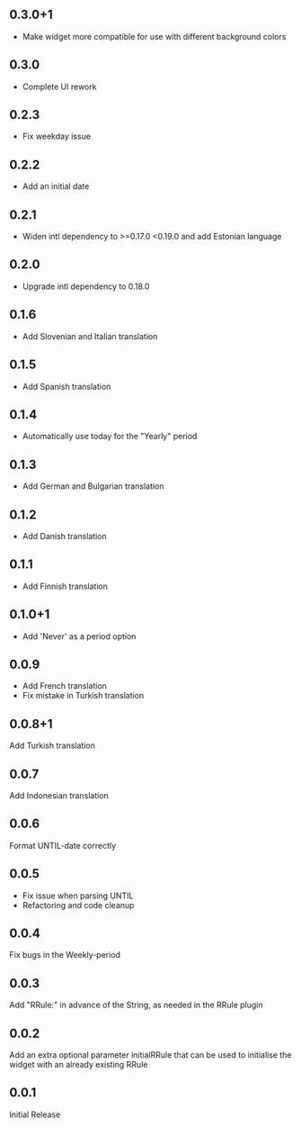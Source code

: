 ## 0.3.0+1

- Make widget more compatible for use with different background colors

## 0.3.0

- Complete UI rework

## 0.2.3

- Fix weekday issue

## 0.2.2

- Add an initial date

## 0.2.1

- Widen intl dependency to >=0.17.0 <0.19.0 and add Estonian language

## 0.2.0

- Upgrade intl dependency to 0.18.0

## 0.1.6

- Add Slovenian and Italian translation

## 0.1.5

- Add Spanish translation

## 0.1.4

- Automatically use today for the "Yearly" period

## 0.1.3

- Add German and Bulgarian translation

## 0.1.2

- Add Danish translation

## 0.1.1

- Add Finnish translation

## 0.1.0+1

- Add 'Never' as a period option

## 0.0.9

- Add French translation
- Fix mistake in Turkish translation

## 0.0.8+1

Add Turkish translation

## 0.0.7

Add Indonesian translation

## 0.0.6

Format UNTIL-date correctly

## 0.0.5

- Fix issue when parsing UNTIL
- Refactoring and code cleanup

## 0.0.4

Fix bugs in the Weekly-period

## 0.0.3

Add "RRule:" in advance of the String, as needed in the RRule plugin

## 0.0.2

Add an extra optional parameter initialRRule that can be used to initialise the widget with an already existing RRule

## 0.0.1

Initial Release
